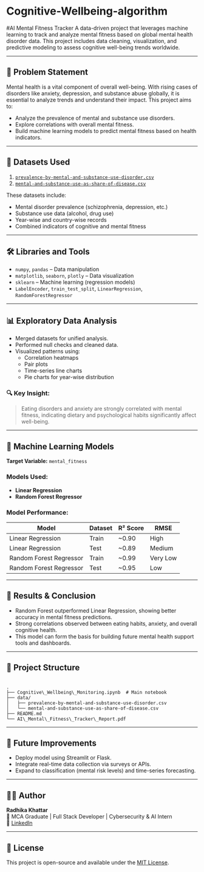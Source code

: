 # Cognitive-Wellbeing-algorithm

#AI Mental Fitness Tracker
A data-driven project that leverages machine learning to track and analyze mental fitness based on global mental health disorder data. This project includes data cleaning, visualization, and predictive modeling to assess cognitive well-being trends worldwide.

---

## 📌 Problem Statement

Mental health is a vital component of overall well-being. With rising cases of disorders like anxiety, depression, and substance abuse globally, it is essential to analyze trends and understand their impact. This project aims to:

- Analyze the prevalence of mental and substance use disorders.
- Explore correlations with overall mental fitness.
- Build machine learning models to predict mental fitness based on health indicators.

---

## 📂 Datasets Used

1. [`prevalence-by-mental-and-substance-use-disorder.csv`](https://ourworldindata.org/)
2. [`mental-and-substance-use-as-share-of-disease.csv`](https://ourworldindata.org/)

These datasets include:
- Mental disorder prevalence (schizophrenia, depression, etc.)
- Substance use data (alcohol, drug use)
- Year-wise and country-wise records
- Combined indicators of cognitive and mental fitness

---

## 🛠️ Libraries and Tools

- `numpy`, `pandas` – Data manipulation
- `matplotlib`, `seaborn`, `plotly` – Data visualization
- `sklearn` – Machine learning (regression models)
- `LabelEncoder`, `train_test_split`, `LinearRegression`, `RandomForestRegressor`

---

## 📊 Exploratory Data Analysis

- Merged datasets for unified analysis.
- Performed null checks and cleaned data.
- Visualized patterns using:
  - Correlation heatmaps
  - Pair plots
  - Time-series line charts
  - Pie charts for year-wise distribution

### 🔍 Key Insight:
> Eating disorders and anxiety are strongly correlated with mental fitness, indicating dietary and psychological habits significantly affect well-being.

---

## 🤖 Machine Learning Models

**Target Variable:** `mental_fitness`

### Models Used:
- **Linear Regression**
- **Random Forest Regressor**

### Model Performance:

| Model                  | Dataset | R² Score | RMSE      |
|------------------------|---------|----------|-----------|
| Linear Regression      | Train   | ~0.90    | High      |
| Linear Regression      | Test    | ~0.89    | Medium    |
| Random Forest Regressor| Train   | ~0.99    | Very Low  |
| Random Forest Regressor| Test    | ~0.95    | Low       |

---

## 🧾 Results & Conclusion

- Random Forest outperformed Linear Regression, showing better accuracy in mental fitness predictions.
- Strong correlations observed between eating habits, anxiety, and overall cognitive health.
- This model can form the basis for building future mental health support tools and dashboards.

---

## 📁 Project Structure

```

.
├── Cognitive\_Wellbeing\_Monitoring.ipynb  # Main notebook
├── data/
│   ├── prevalence-by-mental-and-substance-use-disorder.csv
│   └── mental-and-substance-use-as-share-of-disease.csv
├── README.md
└── AI\_Mental\_Fitness\_Tracker\_Report.pdf

```

---

## 🚀 Future Improvements

- Deploy model using Streamlit or Flask.
- Integrate real-time data collection via surveys or APIs.
- Expand to classification (mental risk levels) and time-series forecasting.

---

## 👩‍💻 Author

**Radhika Khattar**  
💼 MCA Graduate | Full Stack Developer | Cybersecurity & AI Intern  
🔗 [LinkedIn](https://www.linkedin.com/in/radhika-khattar)

---

## 📜 License

This project is open-source and available under the [MIT License](LICENSE).

